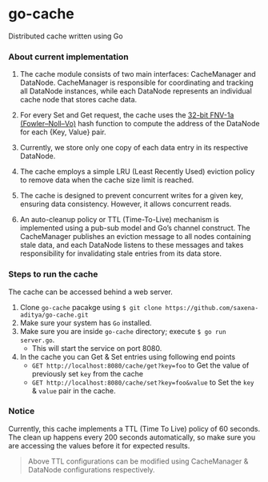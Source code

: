 # go-cache
Distributed cache written using Go

### About current implementation

1. The cache module consists of two main interfaces: CacheManager and DataNode. CacheManager is responsible for coordinating and tracking all DataNode instances, while each DataNode represents an individual cache node that stores cache data.
1. For every Set and Get request, the cache uses the [32-bit FNV-1a (Fowler–Noll–Vo)](https://en.wikipedia.org/wiki/Fowler%E2%80%93Noll%E2%80%93Vo_hash_function) hash function to compute the address of the DataNode for each {Key, Value} pair.
1. Currently, we store only one copy of each data entry in its respective DataNode.

1. The cache employs a simple LRU (Least Recently Used) eviction policy to remove data when the cache size limit is reached.

1. The cache is designed to prevent concurrent writes for a given key, ensuring data consistency. However, it allows concurrent reads.

1. An auto-cleanup policy or TTL (Time-To-Live) mechanism is implemented using a pub-sub model and Go’s channel construct. The CacheManager publishes an eviction message to all nodes containing stale data, and each DataNode listens to these messages and takes responsibility for invalidating stale entries from its data store.

### Steps to run the cache

The cache can be accessed behind a web server. 
1. Clone `go-cache` pacakge using `$ git clone https://github.com/saxena-aditya/go-cache.git`
1. Make sure your system has `Go` installed.
1. Make sure you are inside `go-cache` directory; execute `$ go run server.go`. 
   * This will start the service on port 8080.
1. In the cache you can Get & Set entries using following end points 
   * `GET http://localhost:8080/cache/get?key=foo` to Get the value of previously set `key` from the cache
   * `GET http://localhost:8080/cache/set?key=foo&value` to Set the `key` & `value` pair in the cache. 

### Notice

Currently, this cache implements a TTL (Time To Live) policy of 60 seconds. The clean up happens every 200 seconds automatically, so make sure you are accessing the values before it for expected results. 
> Above TTL configurations can be modified using CacheManager & DataNode configurations respectively. 